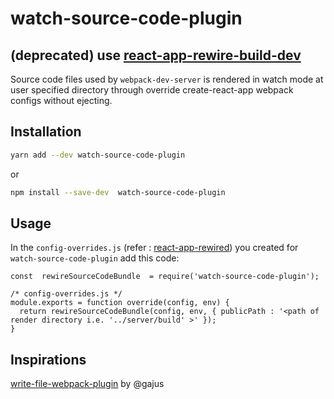 # watch-source-code-plugin

## (deprecated) use [react-app-rewire-build-dev](https://github.com/raodurgesh/react-app-rewire-build-dev)



Source code files used by `webpack-dev-server` is rendered in watch mode at user specified directory through override create-react-app webpack configs without ejecting.


## Installation

```sh
yarn add --dev watch-source-code-plugin
```

or

```sh
npm install --save-dev  watch-source-code-plugin
```


## Usage
In the `config-overrides.js` (refer : [react-app-rewired](https://github.com/timarney/react-app-rewired)) you created for `watch-source-code-plugin` add this code:

```
const  rewireSourceCodeBundle  = require('watch-source-code-plugin');

/* config-overrides.js */
module.exports = function override(config, env) {
  return rewireSourceCodeBundle(config, env, { publicPath : '<path of render directory i.e. '../server/build' >' });
}
```

## Inspirations
[write-file-webpack-plugin](https://github.com/gajus/write-file-webpack-plugin) by @gajus
